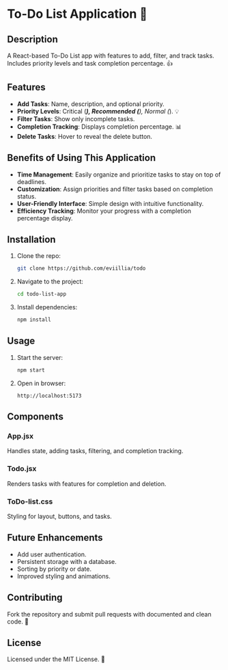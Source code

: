 # To-Do List Application 🎯

## Description
A React-based To-Do List app with features to add, filter, and track tasks. Includes priority levels and task completion percentage. 👍

## Features
- **Add Tasks**: Name, description, and optional priority.
- **Priority Levels**: Critical (***), Recommended (**), Normal (*). 💡
- **Filter Tasks**: Show only incomplete tasks.
- **Completion Tracking**: Displays completion percentage. 📊
- **Delete Tasks**: Hover to reveal the delete button.

## Benefits of Using This Application
- **Time Management**: Easily organize and prioritize tasks to stay on top of deadlines.
- **Customization**: Assign priorities and filter tasks based on completion status.
- **User-Friendly Interface**: Simple design with intuitive functionality.
- **Efficiency Tracking**: Monitor your progress with a completion percentage display.

## Installation
1. Clone the repo:
   ```bash
   git clone https://github.com/eviillia/todo
   ```
2. Navigate to the project:
   ```bash
   cd todo-list-app
   ```
3. Install dependencies:
   ```bash
   npm install
   ```

## Usage
1. Start the server:
   ```bash
   npm start
   ```
2. Open in browser:
   ```
   http://localhost:5173
   ```

## Components
### App.jsx
Handles state, adding tasks, filtering, and completion tracking.

### Todo.jsx
Renders tasks with features for completion and deletion.

### ToDo-list.css
Styling for layout, buttons, and tasks.

## Future Enhancements
- Add user authentication.
- Persistent storage with a database.
- Sorting by priority or date.
- Improved styling and animations.

## Contributing
Fork the repository and submit pull requests with documented and clean code. 🤝

## License
Licensed under the MIT License. 📝

